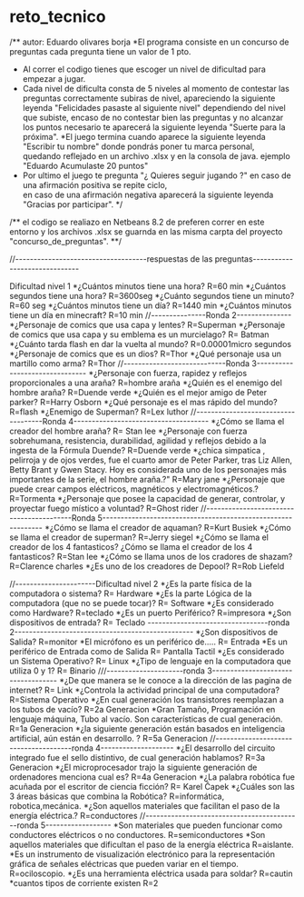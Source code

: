# reto_tecnico
/**
 autor: Eduardo olivares borja
 *El programa consiste en un concurso de preguntas cada pregunta tiene un valor de 1 pto.  
 * Al correr el codigo tienes que escoger un nivel de dificultad para empezar a jugar.   
 * Cada nivel de dificulta consta de 5 niveles al momento de contestar las preguntas correctamente subiras de nivel,
 apareciendo la siguiente leyenda "Felicidades pasaste al siguiente nivel" dependiendo del nivel que subiste, 
 encaso de no contestar bien las preguntas y no alcanzar los puntos necesario te aparecerá la siguiente leyenda "Suerte para la próxima". 
 *El juego termina cuando aparece la siguiente leyenda "Escribir tu nombre" donde pondrás poner tu marca personal,  
 quedando reflejado en un archivo .xlsx  y en la consola de java. ejemplo "Eduardo  Acumulaste 20 puntos"  
 * Por ultimo el juego te pregunta "¿ Quieres seguir jugando ?" en caso de una afirmación positiva se repite ciclo,  
 en  caso de una afirmación negativa aparecerá la siguiente leyenda "Gracias por participar". */
 
 /**
 el codigo se realiazo en Netbeans 8.2
 de preferen  correr en este entorno y los archivos .xlsx se guarnda en las misma carpta del proyecto "concurso_de_preguntas".
 **/
 
 //------------------------------------respuestas de las preguntas------------------------------
 
 Dificultad nivel 1
*¿Cuántos minutos tiene una hora?
R=60 min
*¿Cuántos segundos tiene una hora?
R=3600seg
*¿Cuánto segundos tiene un minuto?
R=60 seg
*¿Cuántos minutos tiene un día?
R=1440 min
*¿Cuántos minutos tiene un día en minecraft?
R=10 min
//---------------Ronda 2---------------
*¿Personaje de comics que usa capa y lentes?
R=Superman
*¿Personaje de comics que usa capa y su emblema es un murcielago?
R= Batman
*¿Cuánto tarda flash en dar la vuelta al mundo?
R=0.00001micro segundos
*¿Personaje de comics que es un dios?
R=Thor
*¿Qué personaje usa un martillo como arma?
R=Thor
//----------------------------Ronda 3-------------------------------
*¿Personaje con fuerza, rapidez y reflejos proporcionales a una araña?
R=hombre araña
*¿Quién es el enemigo del hombre araña?
R=Duende verde
*¿Quién es el mejor amigo de Peter parker?
R=Harry  Osborn
*¿Qué personaje es el mas rápido del mundo?
R=flash 
*¿Enemigo de Superman?
R=Lex luthor
//------------------------------------Ronda 4-------------------------------------
*¿Cómo se llama el creador del hombre araña?
R= Stan lee
*¿Personaje con fuerza sobrehumana, resistencia, durabilidad, agilidad y reflejos debido a la ingesta de la Fórmula Duende?
R=Duende verde
*¿chica simpatica , pelirroja y de ojos verdes, fue el cuarto amor de Peter Parker, tras Liz Allen, Betty Brant y Gwen Stacy. Hoy es considerada uno de los personajes más importantes de la serie, el hombre araña.?"
R=Mary jane
*¿Personaje que puede crear campos eléctricos, magnéticos y electromagnéticos.?
R=Tormenta
*¿Personaje que posee la capacidad de generar, controlar, y proyectar fuego místico a voluntad?
R=Ghost rider
//-----------------------------------------Ronda 5-------------------------------------------------------------
*¿Cómo se llama el creador de aquaman?
R=Kurt Busiek
*¿Cómo se llama el creador de superman?
R=Jerry siegel
*¿Cómo se llama el creador de los 4 fantasticos? ¿Cómo se llama el creador de los 4 fantasticos?
R=Stan lee
*¿Cómo se llama unos de los cradores de shazam?
R=Clarence charles
*¿Es uno de los creadores de Depool?
R=Rob Liefeld 

//----------------------Dificultad nivel 2
*¿Es la parte física de la computadora o sistema?
R= Hardware
*¿Es la parte Lógica de la computadora (que no se puede tocar)?
R= Software
*¿Es considerado como Hardware?
R=teclado
*¿Es un puerto Periférico?
R=impresora
*¿Son dispositivos de entrada?
R= Teclado
---------------------------------ronda 2-------------------------------------------------
*¿Son dispositivos de Salida?
R=monitor
*El micrófono es un periférico de.....
R= Entrada
*Es un periférico de Entrada como de Salida
R= Pantalla Tactil
*¿Es considerado un Sistema Operativo?
R= Linux
*¿Tipo de lenguaje en la computadora que utiliza 0 y 1?
R= Binario
///---------------------ronda 3-----------------------------------
*¿De que manera se le conoce a la dirección de las pagina de internet?
R= Link
*¿Controla la actividad principal de una computadora?
R=Sistema Operativo
*¿En cual generación los transistores reemplazan a los tubos de vacío?
R=2a Generacion
*Gran Tamaño, Programación en lenguaje máquina, Tubo al vacío. Son características de cual generación.
R=1a Generacion
*¿la siguiente generación están basados en inteligencia artificial, aún están en desarrollo. ?
R=5a Generacion
//--------------------------------------ronda 4--------------------
*¿El desarrollo del circuito integrado fue el sello distintivo, de cual generación hablamos?
R=3a Generacion
*¿El microprocesador trajo la siguiente generación de ordenadores menciona cual es?
R=4a Generacion
*¿La palabra robótica fue acuñada por el escritor de ciencia ficción?
R= Karel Čapek
*¿Cuáles son las 3 áreas básicas que combina la Robótica?
R=informática, robotica,mecánica.
*¿Son aquellos materiales que facilitan el paso de la energía eléctrica.?
R=conductores
//-------------------------------------------ronda 5------------------
*Son materiales que pueden funcionar como conductores eléctricos o no conductores.
R=semiconductores
*Son aquellos materiales que dificultan el paso de la energía eléctrica
R=aislante.
*Es un instrumento de visualización electrónico para la representación gráfica de señales eléctricas que pueden variar en el tiempo.
R=ociloscopio.
*¿Es una herramienta eléctrica usada para soldar?
R=cautin
*cuantos tipos de corriente existen
R=2

